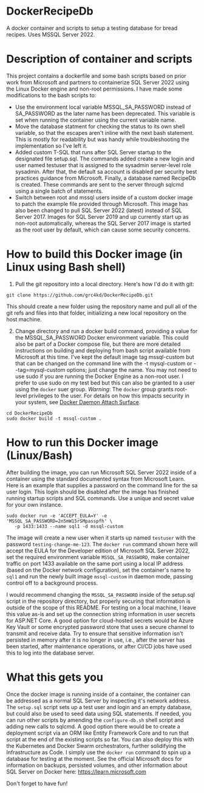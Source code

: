 # DockerRecipeDb
A docker container and scripts to setup a testing database for bread recipes. Uses MSSQL Server 2022.

# Description of container and scripts
This project contains a dockerfile and some bash scripts based on prior work from Microsoft and partners to containerize SQL Server 2022 using the Linux Docker engine and non-root permissions. I have made some modifications to the bash scripts to:

- Use the environment local variable MSSQL_SA_PASSWORD instead of SA_PASSWORD as the later name has been deprecated. This variable is set when running the container using the current variable name.
- Move the database statment for checking the status to its own shell variable, so that the escapes aren't inline with the next bash statement. This is mostly for readability but was handy while troubleshooting the implementation so I've left it.
- Added custom T-SQL that runs after SQL Server startup to the designated file setup.sql. The commands added create a new login and user named testuser that is assigned to the sysadmin server-level role sysadmin. After that, the default sa account is disabled per security best practices guidance from Microsoft. Finally, a database named RecipeDb is created. These commands are sent to the server through sqlcmd using a single batch of statements.
- Switch between root and mssql users inside of a custom docker image to patch the example file provided through Microsoft. This image has also been changed to pull SQL Server 2022 (latest) instead of SQL Server 2017. Images for SQL Server 2019 and up currently start up as non-root automatically, whereas the SQL Server 2017 image is started as the root user by default, which can cause some security concerns.

# How to build this Docker image (in Linux using Bash shell)
1. Pull the git repository into a local directory. Here's how I'd do it with git:
```
git clone https://github.com/grc4kd/DockerRecipeDb.git
```
This should create a new folder using the repository name and pull all of the git refs and files into that folder, initializing a new local repository on the host machine.

2. Change directory and run a docker build command, providing a value for the MSSQL_SA_PASSWORD Docker environment variable. This could also be part of a Docker compose file, but there are more detailed instructions on building and deploying from bash script available from Microsoft at this time. I've kept the default image tag mssql-custom but that can be changed on the command line with the -t mysql-custom or --tag=mysql-custom options; just change the name. You may not need to use sudo if you are running the Docker Engine as a non-root user. I prefer to use sudo on my test bed but this can also be granted to a user using the `docker` suer group. *Warning*: The `docker` group grants root-level privileges to the user. For details on how this impacts security in your system, see [Docker Daemon Attach Surface](https://docs.docker.com/engine/security/#docker-daemon-attack-surface).
```
cd DockerRecipeDb
sudo docker build -t mssql-custom .
```

# How to run this Docker image (Linux/Bash)
After building the image, you can run Microsoft SQL Server 2022 inside of a container using the standard documented syntax from Microsoft Learn. Here is an example that supplies a password on the command line for the sa user login. This login should be disabled after the image has finished running startup scripts and SQL commands. Use a unique and secret value for your own instance.
```
sudo docker run -e 'ACCEPT_EULA=Y' -e 'MSSQL_SA_PASSWORD=2n5mW15rSMpasspfh' \
   -p 1433:1433 --name sql1 -d mssql-custom
```

The image will create a new user when it starts up named `testuser` with the password `testing-change-me-123`. The `docker run` command shown here will accept the EULA for the Developer edition of Microsoft SQL Server 2022, set the required environment variable `MSSQL_SA_PASSWORD`, make container traffic on port 1433 available on the same port using a local IP address (based on the Docker network configuration), set the container's name to `sql1` and run the newly built image `mssql-custom` in daemon mode, passing control off to a background process. 

I would recommend changing the `MSSQL_SA_PASSWORD` inside of the setup.sql script in the repository directory, but properly securing that information is outside of the scope of this README. For testing on a local machine, I leave this value as-is and set up the connection string information in user secrets for ASP.NET Core. A good option for cloud-hosted secrets would be Azure Key Vault or some encrypted password store that uses a secure channel to transmit and receive data. Try to ensure that sensitive information isn't persisted in memory after it is no longer in use, i.e., after the server has been started, after maintenance operations, or after CI/CD jobs have used this to log into the database server.

# What this gets you
Once the docker image is running inside of a container, the container can be addressed as a normal SQL Server by inspecting it's network address. The `setup.sql` script sets up a test user and login and an empty database, but could also be used to seed data using SQL statements. If needed, you can run other scripts by amending the `configure-db.sh` shell script and adding new calls to sqlcmd. A good option there would be to create a deployment script via an ORM like Entity Framework Core and to run that script at the end of the existing scripts so far. You can also deploy this with the Kubernetes and Docker Swarm orchestrators, further solidifying the Infrastructure as Code. I simply use the `docker run` command to spin up a database for testing at the moment. See the official Microsoft docs for information on backups, persisted volumes, and other information about SQL Server on Docker here: https://learn.microsoft.com 

Don't forget to have fun!